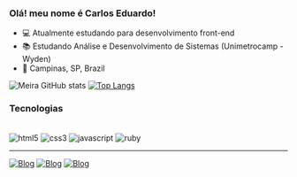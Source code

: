 ### Olá! meu nome é Carlos Eduardo!

- 💻 Atualmente estudando para desenvolvimento front-end
- 📚 Estudando Análise e Desenvolvimento de Sistemas (Unimetrocamp - Wyden)
- 📌 Campinas, SP, Brazil


![Meira GitHub stats](https://github-readme-stats.vercel.app/api?username=tochiu69&show_icons=true&theme=radical)  [![Top Langs](https://github-readme-stats.vercel.app/api/top-langs/?username=anuraghazra&layout=compact)](https://github.com/anuraghazra/github-readme-stats)

### Tecnologias

<div style="Display: inline_block"><br/>
 <img align="center" alt="html5" src="https://img.shields.io/badge/HTML5-E34F26?style=for-the-badge&logo=html5&logoColor=white">
 <img align="center" alt="css3" src="https://img.shields.io/badge/CSS3-1572B6?style=for-the-badge&logo=css3&logoColor=white">
 <img align="center" alt="javascript" src="https://img.shields.io/badge/JavaScript-F7DF1E?style=for-the-badge&logo=javascript&logoColor=black">
 <img align="center" alt="ruby" src="https://img.shields.io/badge/Ruby-CC342D?style=for-the-badge&logo=ruby&logoColor=white">
</div>
<hr>

[![Blog](https://img.shields.io/badge/Gmail-D14836?style=for-the-badge&logo=gmail&logoColor=white
)](eduardomeira110@gmail.com)
[![Blog](https://img.shields.io/badge/LinkedIn-0077B5?style=for-the-badge&logo=linkedin&logoColor=white
)](https://www.linkedin.com/in/eduardo-meira-187689204/)
[![Blog](https://img.shields.io/badge/Instagram-E4405F?style=for-the-badge&logo=instagram&logoColor=white
)](https://www.instagram.com/_meira69/)
